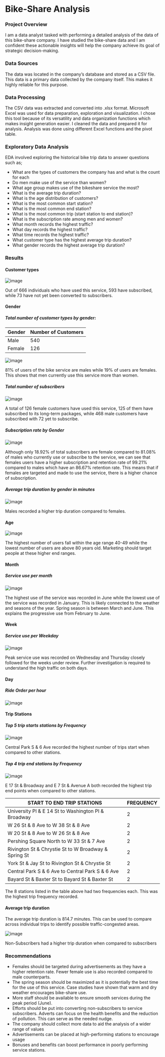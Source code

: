 # Bike-Share Analysis

### Project Overview

I am a data analyst tasked with performing a detailed analysis of the data of this bike-share company. I have studied the bike-share data and I am confident these actionable insights will help the company achieve its goal of strategic decision-making.

### Data Sources

The data was located in the company’s database and stored as a CSV file. This data is a primary data collected by the company itself. This makes it highly reliable for this purpose.

### Data Processing

The CSV data was extracted and converted into .xlsx format. Microsoft Excel was used for data preparation, exploration and visualization. I chose this tool because of its versatility and data organization functions which makes insight generation easier.
I cleaned the data and prepared it for analysis.
Analysis was done using different Excel functions and the pivot table.

### Exploratory Data Analysis

EDA involved exploring the historical bike trip data to answer questions such as;

- What are the types of customers the company has and what is the count for each
- Do men make use of the service than women?
- What age group makes use of the bikeshare service the most?
- What is the average trip duration?
- What is the age distribution of customers?
- What is the most common start station?
- What is the most common end station?
- What is the most common trip (start station to end station)?
- What is the subscription rate among men and women?
- What month records the highest traffic?
- What day records the highest traffic?
- What time records the highest traffic?
- What customer type has the highest average trip duration?
- What gender records the highest average trip duration?

### Results

#### Customer types

![image](https://github.com/Ayodeji199/BikeShareAnalysis/assets/155935474/d9f25e9c-50d3-480d-abd5-18e1330eb7ea)

Out of 666 individuals who have used this service, 593 have subscribed, while 73 have not yet been converted to subscribers.

#### Gender

##### Total number of customer types by gender:

|Gender|Number of Customers|
|--------|---------|
|Male|540|
|Female|126|

![image](https://github.com/Ayodeji199/BikeShareAnalysis/assets/155935474/3eb39ebb-481f-4a71-9313-0a92d32a6152)

81% of users of the bike service are males while 19% of users are females. This shows that men currently use this service more than women.

##### Total number of subscribers

![image](https://github.com/Ayodeji199/BikeShareAnalysis/assets/155935474/6a392272-b5b0-40c4-a370-51f05167b2fd)

A total of 126 female customers have used this service, 125 of them have subscribed to its long-term packages, while 468 male customers have subscribed with 72 yet to subscribe.

#####  Subscription rate by Gender

![image](https://github.com/Ayodeji199/BikeShareAnalysis/assets/155935474/4716500f-444a-4376-9997-ee0dd56454e3)

Although only 18.92% of total subscribers are female compared to 81.08%  of males who currently use or subscribe to the service, we can see that females users have a higher subscription and retention rate of 99.21% compared to males which have an 86.67% retention rate. This means that if females are targeted and made to use the service, there is a higher chance of subscription. 

##### Average trip duration by gender in minutes

![image](https://github.com/Ayodeji199/BikeShareAnalysis/assets/155935474/fa6a74d8-34e3-4fc2-ac21-fdc5da6981d6)

Males recorded a higher trip duration compared to females.

#### Age

![image](https://github.com/Ayodeji199/BikeShareAnalysis/assets/155935474/ceaa1970-a2a7-4303-92e1-0d7476aa8b5d)

The highest number of users fall within the age range 40-49 while the lowest number of users are above 80 years old. Marketing should target people at these higher end ranges.

#### Month

##### Service use per month

![image](https://github.com/Ayodeji199/BikeShareAnalysis/assets/155935474/c07658c3-22e4-4228-a73a-4931465b8dd4)

The highest use of the service was recorded in June while the lowest use of the service was recorded in January. This is likely connected to the weather and seasons of the year. Spring season is between March and June. This explains the progressive use from February to June.

#### Week

##### Service use per Weekday

![image](https://github.com/Ayodeji199/BikeShareAnalysis/assets/155935474/a60d4b76-b127-4a4f-bed9-b726e6686b24)

Peak service use was recorded on Wednesday and Thursday closely followed for the weeks under review. Further investigation is required to understand the high traffic on both days.

#### Day

##### Ride Order per hour

![image](https://github.com/Ayodeji199/BikeShareAnalysis/assets/155935474/52756644-b605-4c11-bfa1-4296875ceb4f)

#### Trip Stations

##### Top 5 trip starts stations by Frequency

![image](https://github.com/Ayodeji199/BikeShareAnalysis/assets/155935474/32959f2f-ac5d-42e1-97d2-c4c4ef8916a5)

Central Park S & 6 Ave recorded the highest number of trips start when compared to other stations.

##### Top 4 trip end stations by Frequency

![image](https://github.com/Ayodeji199/BikeShareAnalysis/assets/155935474/989d5f4d-8843-4790-8310-f6b9a28d4036)

E 17 St & Broadway and E 7 St & Avenue A both recorded the highest trip end points when compared to other stations.

|START TO END TRIP STATIONS|FREQUENCY|
|--------------------------|---------|
|University Pl & E 14 St to Washington Pl & Broadway|2|
|W 26 St & 8 Ave to W 38 St & 8 Ave|2|
|W 20 St & 8 Ave to W 26 St & 8 Ave|2|
|Pershing Square North to W 33 St & 7 Ave|2|
|Rivington St & Chrystie St to W Broadway & Spring St|2|
|York St & Jay St to Rivington St & Chrystie St|2|
|Central Park S & 6 Ave to Central Park S & 6 Ave|2|
|Bayard St & Baxter St to Bayard St & Baxter St|2|

The 8 stations listed in the table above had two frequencies each. This was the highest trip frequency recorded.

#### Average trip duration

The average trip duration is 814.7 minutes. This can be used to compare across individual trips to identify possible traffic-congested areas. 

![image](https://github.com/Ayodeji199/BikeShareAnalysis/assets/155935474/7a4fcca4-512a-46fd-8a9e-84617da9ff0d)

Non-Subscribers had a higher trip duration when compared to subscribers

### Recommendations

-	Females should be targeted during advertisements as they have a higher retention rate. Fewer female use is also recorded compared to male counterparts.
-	The spring season should be maximized as it is potentially the best time for the use of this service. Case studies have shown that warm and dry weather encourages bike-share use.
-	More staff should be available to ensure smooth services during the peak period (June).
-	Efforts should be put into converting non-subscribers to service subscribers. Adverts can focus on the health benefits and the reduction of pollution. This can serve as the needed nudge.
-	The company should collect more data to aid the analysis of a wider range of values
-	Advertisements can be placed at high-performing stations to encourage usage
-	Bonuses and benefits can boost performance in poorly performing service stations.















